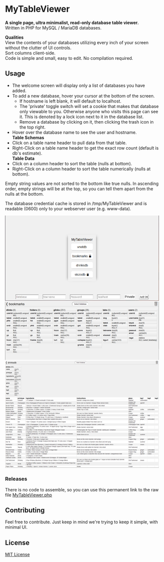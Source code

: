 # MyTableViewer
__A single page, ultra minimalist, read-only database table viewer.__\
Written in PHP for MySQL / MariaDB databases.

__Qualities__\
View the contents of your databases utilizing every inch of your screen without the clutter of UI controls.\
Sort columns client-side.\
Code is simple and small, easy to edit. No compilation required.

## Usage
* The welcome screen will display only a list of databases you have added.
* To add a new database, hover your cursor at the bottom of the screen.
  - If hostname is left blank, it will default to localhost.
  - The 'private' toggle switch will set a cookie that makes that database only viewable to you. Otherwise anyone who visits this page can see it. This is denoted by a lock icon next to it in the database list.
  - Remove a database by clicking on it, then clicking the trash icon in the top right.
* Hover over the database name to see the user and hostname.\
__Table Schemas__
* Click on a table name header to pull data from that table.
* Right-Click on a table name header to get the exact row count (default is db's estimate).\
__Table Data__
* Click on a column header to sort the table (nulls at bottom).
* Right-Click on a column header to sort the table numerically (nulls at bottom).

Empty string values are not sorted to the bottom like true nulls. In ascending order, empty strings will be at the top, so you can tell them apart from the nulls at the bottom.

The database credential cache is stored in /tmp/MyTableViewer and is readable (0600) only to your webserver user (e.g. www-data).

![screen1](.github/screen1.png) ![screen2](.github/screen2.png) ![screen3](.github/screen3.png)

### Releases
There is no code to assemble, so you can use this permanent link to the raw file [MyTableViewer.php](https://raw.githubusercontent.com/Voldrix/MyTableViewer/master/MyTableViewer.php)

## Contributing
Feel free to contribute. Just keep in mind we're trying to keep it simple, with minimal UI.

## License
[MIT License](LICENSE)
